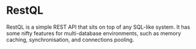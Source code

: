 # RestQL
RestQL is a simple REST API that sits on top of any SQL-like system. It has some nifty features for multi-database environments, such as memory caching, synchronisation, and connections pooling.
